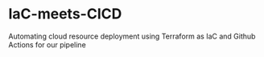 # IaC-meets-CICD
Automating cloud resource deployment using Terraform as IaC and Github Actions for our pipeline 
